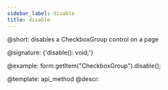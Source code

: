 ```yaml
---
sidebar_label: disable
title: disable
---          
```


@short: disables a CheckboxGroup control on a page

@signature: {'disable(): void;'}



@example:
form.getItem("CheckboxGroup").disable();


@template: api_method
@descr:


